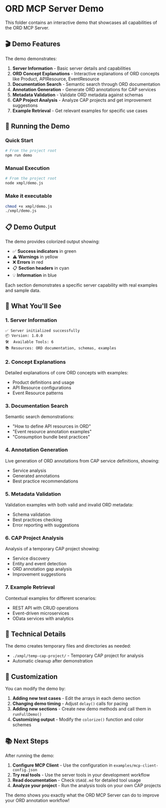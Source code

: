 # ORD MCP Server Demo

This folder contains an interactive demo that showcases all capabilities of the ORD MCP Server.

## 🎬 Demo Features

The demo demonstrates:

1. **Server Information** - Basic server details and capabilities
2. **ORD Concept Explanations** - Interactive explanations of ORD concepts like Product, APIResource, EventResource
3. **Documentation Search** - Semantic search through ORD documentation
4. **Annotation Generation** - Generate ORD annotations for CAP services
5. **Metadata Validation** - Validate ORD metadata against schemas
6. **CAP Project Analysis** - Analyze CAP projects and get improvement suggestions
7. **Example Retrieval** - Get relevant examples for specific use cases

## 🚀 Running the Demo

### Quick Start
```bash
# From the project root
npm run demo
```

### Manual Execution
```bash
# From the project root
node xmpl/demo.js
```

### Make it executable
```bash
chmod +x xmpl/demo.js
./xmpl/demo.js
```

## 📋 Demo Output

The demo provides colorized output showing:

- ✅ **Success indicators** in green
- ⚠️ **Warnings** in yellow  
- ❌ **Errors** in red
- 📋 **Section headers** in cyan
- 💡 **Information** in blue

Each section demonstrates a specific server capability with real examples and sample data.

## 🎯 What You'll See

### 1. Server Information
```
✅ Server initialized successfully
📦 Version: 1.0.0
🛠️  Available Tools: 6
📚 Resources: ORD documentation, schemas, examples
```

### 2. Concept Explanations
Detailed explanations of core ORD concepts with examples:
- Product definitions and usage
- API Resource configurations
- Event Resource patterns

### 3. Documentation Search
Semantic search demonstrations:
- "How to define API resources in ORD"
- "Event resource annotation examples"
- "Consumption bundle best practices"

### 4. Annotation Generation
Live generation of ORD annotations from CAP service definitions, showing:
- Service analysis
- Generated annotations
- Best practice recommendations

### 5. Metadata Validation
Validation examples with both valid and invalid ORD metadata:
- Schema validation
- Best practices checking
- Error reporting with suggestions

### 6. CAP Project Analysis
Analysis of a temporary CAP project showing:
- Service discovery
- Entity and event detection
- ORD annotation gap analysis
- Improvement suggestions

### 7. Example Retrieval
Contextual examples for different scenarios:
- REST API with CRUD operations
- Event-driven microservices
- OData services with analytics

## 🔧 Technical Details

The demo creates temporary files and directories as needed:
- `./xmpl/temp-cap-project/` - Temporary CAP project for analysis
- Automatic cleanup after demonstration

## 🎨 Customization

You can modify the demo by:

1. **Adding new test cases** - Edit the arrays in each demo section
2. **Changing demo timing** - Adjust `delay()` calls for pacing
3. **Adding new sections** - Create new demo methods and call them in `runFullDemo()`
4. **Customizing output** - Modify the `colorize()` function and color schemes

## 📚 Next Steps

After running the demo:

1. **Configure MCP Client** - Use the configuration in `examples/mcp-client-config.json`
2. **Try real tools** - Use the server tools in your development workflow
3. **Read documentation** - Check `USAGE.md` for detailed tool usage
4. **Analyze your project** - Run the analysis tools on your own CAP projects

The demo shows you exactly what the ORD MCP Server can do to improve your ORD annotation workflow!
